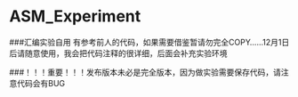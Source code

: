 # ASM_Experiment

###汇编实验自用
有参考前人的代码，如果需要借鉴暂请勿完全COPY……12月1日后请随意使用，我会把代码注释的很详细，后面会补充实验环境


###！！！重要！！！发布版本未必是完全版本，因为做实验需要保存代码，请注意代码会有BUG
